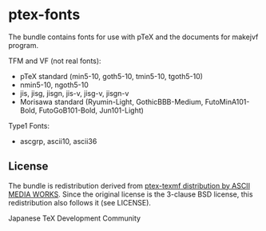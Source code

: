 # ptex-fonts

The bundle contains fonts for use with pTeX and the documents for
makejvf program.

TFM and VF (not real fonts):
- pTeX standard (min5-10, goth5-10, tmin5-10, tgoth5-10)
- nmin5-10, ngoth5-10
- jis, jisg, jisgn, jis-v, jisg-v, jisgn-v
- Morisawa standard (Ryumin-Light, GothicBBB-Medium, FutoMinA101-Bold,
  FutoGoB101-Bold, Jun101-Light)

Type1 Fonts:
- ascgrp, ascii10, ascii36

## License

The bundle is redistribution derived from [ptex-texmf distribution
by ASCII MEDIA WORKS](http://ascii.asciimw.jp/pb/ptex/).
Since the original license is the 3-clause BSD license,
this redistribution also follows it (see LICENSE).

Japanese TeX Development Community
